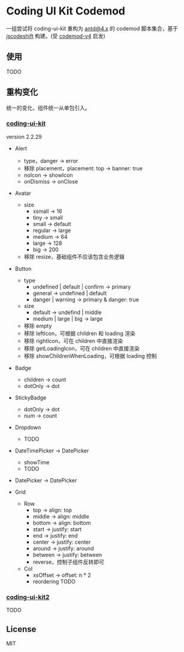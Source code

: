 # Coding UI Kit Codemod

一组尝试将 coding-ui-kit 重构为 [antd@4.x](https://ant.design/components/overview-cn/) 的 codemod 脚本集合，基于 [jscodeshift](https://github.com/facebook/jscodeshift) 构建。(受 [codemod-v4](https://github.com/ant-design/codemod-v4) 启发)

## 使用

TODO

## 重构变化

统一的变化，组件统一从单包引入。

### [coding-ui-kit](http://uikit.codingprod.net/changelog)

version 2.2.29

- Alert

  - type，danger -> error
  - 移除 placement，placement: top -> banner: true
  - noIcon -> showIcon
  - onDismiss -> onClose

- Avatar

  - size
    - xsmall -> 16
    - tiny -> small
    - small -> default
    - regular -> large
    - medium -> 64
    - large -> 128
    - big -> 200
  - 移除 resize，基础组件不应该包含业务逻辑

- Button

  - type
    - undefined | default | confirm -> primary
    - general -> undefined | default
    - danger | warning -> primary & danger: true
  - size
    - default -> undefind | middle
    - medium | large | big -> large
  - 移除 empty
  - 移除 leftIcon，可根据 children 和 loading 渲染
  - 移除 rightIcon，可在 children 中直接渲染
  - 移除 getLoadingIcon，可在 children 中直接渲染
  - 移除 showChildrenWhenLoading，可根据 loading 控制

- Badge
  - children -> count
  - dotOnly -> dot
- StickyBadge

  - dotOnly -> dot
  - num -> count

- Dropdown

  - TODO

- DateTimePicker -> DatePicker

  - showTime
  - TODO

- DatePicker -> DatePicker

- Grid

  - Row
    - top -> align: top
    - middle -> align: middle
    - bottom -> align: bottom
    - start -> justify: start
    - end -> justify: end
    - center -> justify: center
    - around -> justify: around
    - between -> justify: between
    - reverse，控制子组件反转即可
  - Col
    - xsOffset -> offset: n \* 2
    - reordering TODO

### [coding-ui-kit2](http://uikit2.codingprod.net/docs#/getting-started)

TODO

## License

MIT
